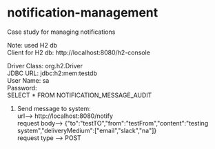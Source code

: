 # notification-management
Case study for managing notifications

Note: used H2 db  
Client for H2 db: http://localhost:8080/h2-console  
 
Driver Class: org.h2.Driver  
JDBC URL: jdbc:h2:mem:testdb  
User Name: sa  
Password:  
SELECT * FROM NOTIFICATION_MESSAGE_AUDIT  

1. Send message to system:  
url--> http://localhost:8080/notify  
request body--> {"to":"testTO","from":"testFrom","content":"testing system","deliveryMedium":["email","slack","na"]}  
request type --> POST  
